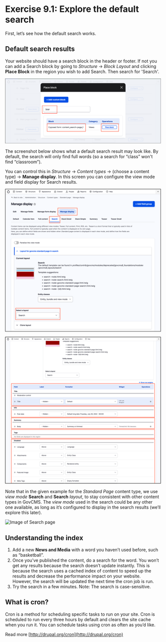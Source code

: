 # Exercise 9.1: Explore the default search

First, let’s see how the default search works.

## Default search results

Your website should have a search block in the header or footer. If not you can add a Search block by going to _Structure_ → _Block Layout_ and clicking **Place Block** in the region you wish to add Search. Then search for 'Search'.

![Image of Add Search block to Footer Top](../.gitbook/assets/Ex-9-1-Search-1.png)

The screenshot below shows what a default search result may look like. By default, the search will only find full words \(so a search for “class” won't find “classroom”\).

You can control this in _Structure_ → _Content types_ → \(choose a content type\) → **Manage display**. In this screen you can configure the view mode and field display for Search results.

![Image of Manage Display - Search](../.gitbook/assets/Ex-9-1-Search-2.png)

![Image of Manage Display - Search - Fields](../.gitbook/assets/Ex-9-1-Search-3.png)

Note that in the given example for the _Standard Page_ content type, we use _view mode_ **Search** and **Search** _layout_, to stay consistent with other content types in GovCMS. The _view mode_ used in the search could be any other one available, as long as it’s configured to display in the search results \(we’ll explore this later\).

![Image of Search page](../.gitbook/assets/145%20%281%29.png)

## Understanding the index

1. Add a new **News and Media** with a word you haven’t used before, such as “basketball”.
2. Once you’ve published the content, do a search for the word. You won’t get any results because the search doesn’t update instantly. This is because the search uses a cached index of content to speed up the results and decrease the performance impact on your website. However, the search will be updated the next time the cron job is run.
3. Try the search in a few minutes. Note: The search is case-sensitive.

## What is cron?

Cron is a method for scheduling specific tasks to run on your site. Cron is scheduled to run every three hours by default and clears the site cache when you run it. You can schedule tasks using cron as often as you’d like.

Read more [http://drupal.org/cron](http://drupal.org/cron)
